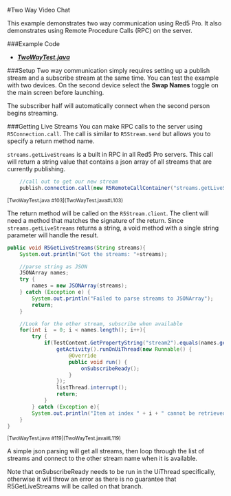 #Two Way Video Chat

This example demonstrates two way communication using Red5 Pro.  It also demonstrates using Remote Procedure Calls (RPC) on the server.

###Example Code
- ***[TwoWayTest.java](TwoWayTest.java)***

###Setup
Two way communication simply requires setting up a publish stream and a subscribe stream at the same time.  You can test the example with two devices.  On the second device select the **Swap Names** toggle on the main screen before launching. 

The subscriber half will automatically connect when the second person begins streaming.

###Getting Live Streams
You can make RPC calls to the server using `R5Connection.call`.  The call is similar to `R5Stream.send` but allows you to specify a return method name.

`streams.getLiveStreams` is a built in RPC in all Red5 Pro servers.  This call will return a string value that contains a json array of all streams that are currently publishing.

```Java
    //call out to get our new stream
    publish.connection.call(new R5RemoteCallContainer("streams.getLiveStreams", "R5GetLiveStreams", null));
```
<sup>
[TwoWayTest.java #103](TwoWayTest.java#L103)
</sup>

The return method will be called on the `R5Stream.client`.  The client will need a method that matches the signature of the return.  Since `streams.getLiveStreams` returns a string, a void method with a single string parameter will handle the result.

```Java
public void R5GetLiveStreams(String streams){
	System.out.println("Got the streams: "+streams);

	//parse string as JSON
	JSONArray names;
	try {
		names = new JSONArray(streams);
	} catch (Exception e) {
		System.out.println("Failed to parse streams to JSONArray");
		return;
	}

	//Look for the other stream, subscribe when available
	for(int i  = 0; i < names.length(); i++){
		try {
			if(TestContent.GetPropertyString("stream2").equals(names.getString(i))){
				getActivity().runOnUiThread(new Runnable() {
                	@Override
                	public void run() {
                   		onSubscribeReady();
                	}
                });
				listThread.interrupt();
				return;
			}
		} catch (Exception e){
		System.out.println("Item at index " + i + " cannot be retrieved as a String");
	}
}
```
<sup>
[TwoWayTest.java #119](TwoWayTest.java#L119)
</sup>

A simple json parsing will get all streams, then loop through the list of streams and connect to the other stream name when it is available.

Note that onSubscribeReady needs to be run in the UiThread specifically, otherwise it will throw an error as there is no guarantee that R5GetLiveStreams will be called on that branch.

